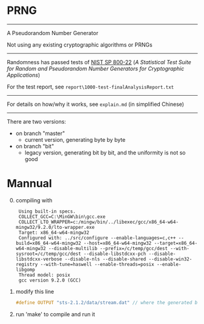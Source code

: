 # PRNG

---

A Pseudorandom Number Generator

Not using any existing cryptographic algorithms or PRNGs

---

Randomness has passed tests of [NIST SP 800-22](https://csrc.nist.gov/pubs/sp/800/22/r1/upd1/final) (*A Statistical Test Suite for Random and Pseudorandom Number Generators for Cryptographic Applications*)

For the test report, see `report\1000-test-finalAnalysisReport.txt`

---

For details on how/why it works, see `explain.md` (in simplified Chinese)

---

There are two versions: 
- on branch "master"
  - current version, generating byte by byte
- on branch "bit"
  - legacy version, generating bit by bit, and the uniformity is not so good

# Mannual
0. compiling with  
   ```
    Using built-in specs.
    COLLECT_GCC=C:\MinGW\bin\gcc.exe
    COLLECT_LTO_WRAPPER=c:/mingw/bin/../libexec/gcc/x86_64-w64-mingw32/9.2.0/lto-wrapper.exe
    Target: x86_64-w64-mingw32
    Configured with: ../src/configure --enable-languages=c,c++ --build=x86_64-w64-mingw32 --host=x86_64-w64-mingw32 --target=x86_64-w64-mingw32 --disable-multilib --prefix=/c/temp/gcc/dest --with-sysroot=/c/temp/gcc/dest --disable-libstdcxx-pch --disable-libstdcxx-verbose --disable-nls --disable-shared --disable-win32-registry --with-tune=haswell --enable-threads=posix --enable-libgomp
    Thread model: posix
    gcc version 9.2.0 (GCC)
   ```
1. modify this line 
   ```c
   #define OUTPUT "sts-2.1.2/data/stream.dat" // where the generated bits will be stored
   ```
2. run 'make' to compile and run it
